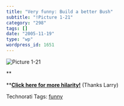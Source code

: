 ```yaml
---
title: "Very funny: Build a better Bush"
subtitle: "!Picture 1-21"
category: "298"
tags: []
date: "2005-11-19"
type: "wp"
wordpress_id: 1651
---
```

![Picture 1-21](https://i0.wp.com/s3.media.squarespace.com/production/1075723/12829350/weblogs/weblog/images/Picture%25201-21.png?resize=158%2C216)

**

****[Click here for more hilarity!](http://uk.download.yahoo.com/ne/fu/attachments/buildabetterbush.htm)** (Thanks Larry)

Technorati Tags: [funny](http://www.technorati.com/tag/funny)
